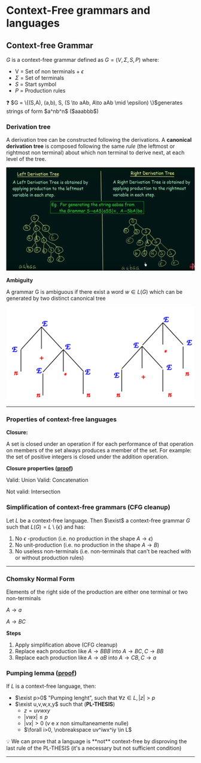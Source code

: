 # Context-Free grammars and languages

## Context-free Grammar

$G$ is a context-free grammar defined as 
$G = (V, \Sigma,S,P)$ where:

- V = Set of non terminals + $\epsilon$
- $\Sigma$  = Set of terminals
- $S$ = Start symbol
- $P$ = Production rules

<aside>
❓ $G = \{(S,A), (a,b), S, (S \to aAb, A\to aAb \mid \epsilon) \}$generates strings of form $a^nb^n$  ($aaabbb$)

</aside>

### Derivation tree

A derivation tree can be constructed following the derivations. A **canonical derivation tree** is composed following the same *rule* (the leftmost or rightmost non terminal) about which non terminal to derive next, at each level of the tree.  

![Untitled%2010.png](Untitled%2010.png)

**Ambiguity**

A grammar G is ambiguous if there exist a word $w \in L(G)$  which can be generated by two distinct canonical tree

![Untitled%2011.png](Untitled%2011.png)

---

### Properties of context-free languages

**Closure:** 

A set is closed under an operation if for each performance of that operation on members of the set always produces a member of the set. 
For example: the set of positive integers is closed under the addition operation.

**Closure properties ([proof](https://didatticaonline.unitn.it/dol/pluginfile.php/1110913/mod_resource/content/1/L-03_2.pdf))**

Valid: Union
Valid: Concatenation

Not valid: Intersection

### Simplification of context-free grammars (CFG cleanup)

Let $L$ be a context-free language. Then  $\exist$  a context-free grammar  $G$    such that $L(G)=L\setminus\{\epsilon\}$ 
and has:

1. No $\epsilon$ -production (i.e. no production in the shape $A\to\epsilon$)
2. No unit-production (i.e. no production in the shape $A\to B$)
3. No useless non-terminals (i.e. non-terminals that can't be reached with or without production rules)

---

### Chomsky Normal Form

Elements of the right side of the production are either one terminal or two non-terminals

$A \to a$ 

$A \to BC$

**Steps**

1. Apply simplification above (CFG cleanup)
2. Replace each production like $A \to BBB$   into $A\to BC, C \to BB$ 
3. Replace each production like $A\to aB$  into $A\to CB, C\to a$

### Pumping lemma ([proof](https://didatticaonline.unitn.it/dol/pluginfile.php/1130929/mod_resource/content/1/L-04.pdf))

If $L$ is a context-free language, then:

- $\exist p>0$  "Pumping lenght", such that $\forall z \in L, |z|>p$
- $\exist u,v,w,x,y$ such that (**PL-THESIS**)
    - $z = uvwxy$
    - $|vwx|\leq p$
    - $|vx|>0$ ($v$ e $x$  non simultaneamente nulle)
    - $\forall i>0, \nobreakspace uv^iwx^iy \in L$

<aside>
💡 We can prove that a language is **not** context-free by disproving the last rule of the PL-THESIS (it's a necessary but not sufficient condition)

</aside>

---